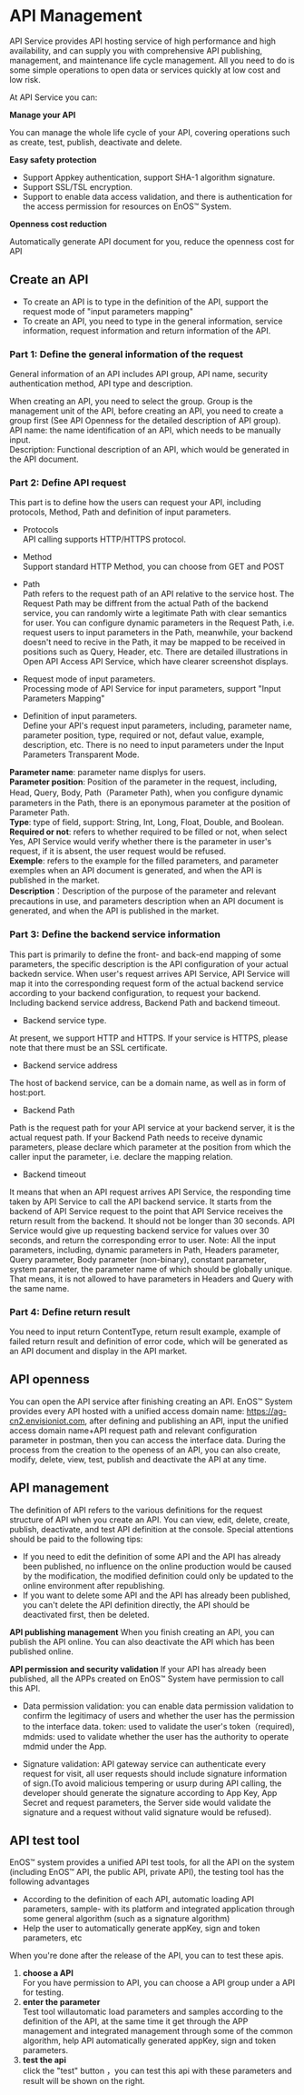 # API Management
API Service provides API hosting service of high performance and high availability, and can supply you with comprehensive API publishing, management, and maintenance life cycle management. All you need to do is some simple operations to open data or services quickly at low cost and low risk.

At API Service you can:

**Manage your API**

You can manage the whole life cycle of your API, covering operations such as create, test, publish, deactivate and delete.

**Easy safety protection**

- Support Appkey authentication, support SHA-1 algorithm signature.
- Support SSL/TSL encryption.
- Support to enable data access validation, and there is authentication for the access permission for resources on EnOS™ System.


**Openness cost reduction**

Automatically generate API document for you, reduce the openness cost for API

## Create an API
- To create an API is to type in the definition of the API, support the request mode of "input parameters mapping"
- To create an API, you need to type in the general information, service information, request information and return information of the API.

### Part 1: Define the general information of the request
General information of an API includes API group, API name, security authentication method, API type and description.

When creating an API, you need to select the group. Group is the management unit of the API, before creating an API, you need to create a group first (See API Openness for the detailed description of API group).  
API name: the name identification of an API, which needs to be manually input.  
Description: Functional description of an API, which would be   generated in the API document.
### Part 2: Define API request
This part is to define how the users can request your API, including protocols, Method, Path and definition of input parameters.

- Protocols  
 API calling supports HTTP/HTTPS protocol.
- Method  
Support standard HTTP Method, you can choose from GET and POST

- Path  
Path refers to the request path of an API relative to the service host. The Request Path may be diffrent from the actual Path of the backend service, you can randomly wirte a legitimate Path with clear semantics for user. You can configure dynamic parameters in the Request Path, i.e. request users to input parameters in the Path, meanwhile, your backend doesn't need to recive in the Path, it may be mapped to be received in positions such as Query, Header, etc. There are detailed illustrations in Open API Access API Service, which have clearer screenshot displays.

- Request mode of input parameters.  
Processing mode of API Service for input parameters, support "Input Parameters Mapping"

- Definition of input parameters.  
Define your API's request input parameters, including, parameter name, parameter position, type, required or not, defaut value, example, description, etc. There is no need to input parameters under the Input Parameters Transparent Mode.

**Parameter name**: parameter name displys for users.  
**Parameter position**: Position of the parameter in the request, including, Head, Query, Body, Path（Parameter Path), when you configure dynamic parameters in the Path, there is an eponymous parameter at the position of Parameter Path.  
**Type**: type of field, support: String, Int, Long, Float, Double, and Boolean.  
**Required or not**: refers to whether required to be filled or not, when select Yes, API Service would verify whether there is the parameter in user's request, if it is absent, the user request would be refused.  
**Exemple**: refers to the example for the filled parameters, and parameter exemples when an API document is generated, and when the API is published in the market.     
**Description**：Description of the purpose of the parameter and relevant precautions in use, and parameters description when an API document is generated, and when the API is published in the market.
### Part 3: Define the backend service information
This part is primarily to define the front- and back-end mapping of some parameters, the specific description is the API configuration of your actual backedn service. When user's request arrives API Service, API Service will map it into the corresponding request form of the actual backend service according to your backend configuration, to request your backend. Including backend service address, Backend Path and backend timeout.

- Backend service type.  

At present, we support HTTP and HTTPS. If your service is HTTPS, please note that there must be an SSL certificate.
- Backend service address  

The host of backend service, can be a domain name, as well as in form of host:port.
- Backend Path  

Path is the request path for your API service at your backend server, it is the actual request path. If your Backend Path needs to receive dynamic parameters, please declare which parameter at the position from which the caller input the parameter, i.e. declare the mapping relation.
- Backend timeout  

It means that when an API request arrives API Service, the responding time taken by API Service to call the API backend service. It starts from the backend of API Service request to the point that API Service receives the return result from the backend. It should not be longer than 30 seconds. API Service would give up requesting backend service for values over 30 seconds, and return the corresponding error to user.
Note: All the input parameters, including, dynamic parameters in Path, Headers parameter, Query parameter, Body parameter (non-binary), constant parameter, system parameter, the parameter name of which should be globally unique. That means, it is not allowed to have parameters in Headers and Query with the same name.

### Part 4: Define return result
You need to input return ContentType, return result example, example of failed return result and definition of error code, which will be generated as an API document and display in the API market.

## API openness

You can open the API service after finishing creating an API. EnOS™ System provides every API hosted with a unified access domain name: https://ag-cn2.envisioniot.com, after defining and publishing an API, input the unified access domain name+API request path and  relevant configuration parameter in postman, then you can access the interface data.
During the process from the creation to the openess of an API, you can also create, modify, delete, view, test, publish and deactivate the API at any time.

## API management
The definition of API refers to the various definitions for the request structure of API when you create an API. You can view, edit, delete, create, publish, deactivate, and test API definition at the console. Special attentions should be paid to the following tips:

- If you need to edit the definition of some API and the API has already been published, no influence on the online production would be caused by the modification, the modified definition could only be updated to the online environment after republishing.
- If you want to delete some API and the API has already been published, you can't delete the API definition directly, the API should be deactivated first, then be deleted.

**API publishing management**
When you finish creating an API, you can publish the API online. You can also deactivate the API which has been published online.

**API permission and security validation**
If your API has already been published, all the APPs created on EnOS™ System have permission to call this API.

- Data permission validation: you can enable data permission validation to confirm the legitimacy of users and whether the user has the permission to the interface data. token: used to validate the user's token（required), mdmids: used to validate whether the user has the authority to operate mdmid under the App.

- Signature validation: API gateway service can authenticate every request for visit, all user requests should include signature information of sign.(To avoid malicious tempering or usurp during API calling, the developer should generate the signature according to App Key, App Secret and request parameters, the Server side would validate the signature and a request without valid signature would be refused).


## API test tool
EnOS™  system provides a unified API test tools, for all the API on the system (including EnOS™ API, the public API, private API), the testing tool has the following advantages

- According to the definition of each API, automatic loading API parameters, sample- with its platform and integrated application through some general algorithm (such as a signature algorithm)
- Help the user to automatically generate appKey, sign and token parameters, etc

When you're done after the release of the API, you can to test these apis.

1. **choose a API**  
For you have permission to API, you can choose a API group under a API for testing.
2. **enter the parameter**  
Test tool willautomatic load parameters and samples  according to the definition of the API, at the same time it get through the APP management and integrated management through some of the common algorithm, help API automatically generated appKey, sign and token parameters.
3. **test the api**  
click the "test" button ，you can test this api with these parameters and result will be shown on the right.
